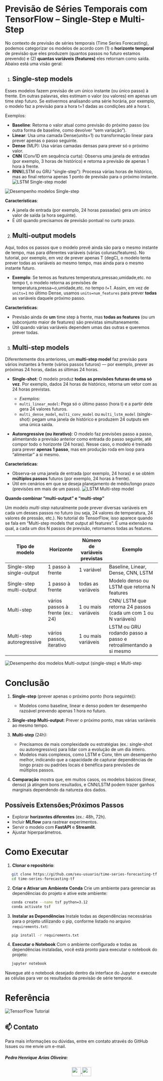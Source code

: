 # Previsão de Séries Temporais com TensorFlow – Single-Step e Multi-Step

No contexto de previsão de séries temporais (Time Series Forecasting), podemos categorizar os modelos de acordo com (1) o **horizonte temporal** de previsão que eles produzem (quantos passos no futuro estamos prevendo) e (2) **quantas variáveis (features)** eles retornam como saída. Abaixo está uma visão geral:

1. ## **Single-step models**

Esses modelos fazem previsão de um único instante (ou único passo) à frente. Em outras palavras, eles estimam o valor (ou valores) em apenas um time step futuro. Se estivermos analisando uma série horária, por exemplo, o modelo faz a previsão para a hora t+1 dadas as condições até a hora t.

Exemplos:
- **Baseline**: Retorna o valor atual como previsão do próximo passo (ou outra forma de baseline, como devolver “sem variação”).
- **Linear**: Usa uma camada Dense(units=1) ou transformação linear para prever apenas o passo seguinte.
- **Dense** (MLP): Usa várias camadas densas para prever só o próximo valor.
- **CNN** (Conv1D em sequência curta): Observa uma janela de entradas (por exemplo, 3 horas de histórico) e retorna a previsão de apenas 1 hora à frente.
- **RNN**(LSTM ou GRU “single-step”): Processa várias horas de histórico, mas ao final retorna apenas 1 ponto de previsão para o próximo instante.
![LSTM Single-step model](images/rnn_lstm_singlestep.png)

![Desempenho modelos Single-step](images/performance_singlestep.png)

**Características**:

- A janela de entrada (por exemplo, 24 horas passadas) gera um único valor de saída (a hora seguinte).
- É útil quando precisamos de previsão pontual no curto prazo.

2. ## **Multi-output models**

Aqui, todos os passos que o modelo prevê ainda são para o mesmo instante de tempo, mas para diferentes variáveis (várias colunas/features). No tutorial, por exemplo, em vez de prever apenas T (degC), o modelo tenta prever todas as variáveis ao mesmo tempo, mas ainda para o mesmo instante futuro.

- **Exemplo**: Se temos as features temperatura,pressao,umidade,etc. no tempo t, o modelo retorna as previsões de temperatura,pressa~o,umidade,etc. no tempo *t+1*. Assim, em vez de `units=1` no último Dense, usamos `units=num_features` para prever **todas** as variáveis daquele próximo passo.

**Características**:
- Previsão ainda de **um** time step à frente, mas **todas as features** (ou um subconjunto maior de features) são previstas simultaneamente.
- Útil quando várias variáveis dependem umas das outras e queremos prever todas.

3. ## **Multi-step models**

Diferentemente dos anteriores, um **multi-step model** faz previsão para vários instantes à frente (vários passos futuros) — por exemplo, prever as próximas 24 horas, dadas as últimas 24 horas.

- **Single-shot**: O modelo produz **todas as previsões futuras de uma só vez**. Por exemplo, dados 24 horas de histórico, retorna um vetor com as 24 horas previstas.
  - *Exemplos*:
   - `multi_linear_model`: Pega só o último passo (hora t) e a partir dele gera 24 valores futuros.
   - `multi_dense_model`, `multi_conv_model` ou `multi_lstm_model` (single-shot): pegam uma janela de histórico e produzem 24 outputs em uma única saída.

- **Autoregressive (ou iterativo)**: O modelo faz previsões passo a passo, alimentando a previsão anterior como entrada do passo seguinte, até compor todo o horizonte (24 horas). Nesse caso, o modelo é treinado para prever **apenas 1 passo**, mas em produção roda em loop para “alimentar” a si mesmo.

**Características**:

- Observa-se uma janela de entrada (por exemplo, 24 horas) e se obtém **múltiplos passos** futuros (por exemplo, 24 horas à frente).
- Útil em cenários em que se deseja planejamento de médio/longo prazo (previsões em mais de um passo).
![LSTM Multi-step model](images/multistep_lstm_model.png)

**Quando combinar “multi-output” e “multi-step”**

Um modelo *multi-step* naturalmente pode prever diversas variáveis em cada um desses passos no futuro (ou seja, 24 valores de temperatura, 24 valores de pressão, etc.). No tutorial do TensorFlow, isso aparece quando se fala em “Multi-step models that output all features”. É uma extensão na qual, a cada um dos N passos de previsão, retornamos todas as features.

| Tipo de modelo           | Horizonte                           | Número de variáveis previstas | Exemplo                                                        |
|--------------------------|-------------------------------------|-------------------------------|----------------------------------------------------------------|
| Single-step single-output| 1 passo à frente                    | 1 variável                    | Baseline, Linear, Dense, CNN, LSTM                             |
| Single-step multi-output | 1 passo à frente                    | todas as variáveis            | Modelo denso ou LSTM que retorna N features                    |
| Multi-step               | vários passos à frente (ex.: 24)    | 1 ou mais variáveis           | CNN/ LSTM que retorna 24 passos (cada um com 1 ou N variáveis) |
| Multi-step autoregressive| vários passos, iterativo            | 1 ou mais variáveis           | LSTM ou GRU rodando passo a passo e retroalimentando a si mesmo|

![Desempenho dos modelos Multi-output (single-step) e Multi-step](images/performance_metrics.png)

# Conclusão
1. **Single-step** (prever apenas o próximo ponto (hora seguinte)):
   - Modelos como baseline, linear e denso podem ter desempenho razoável prevendo apenas 1 hora no futuro.

2. **Single-step Multi-output**: Prever o próximo ponto, mas várias variáveis ao mesmo tempo.

3. **Multi-step** (24h):
   - Precisamos de mais complexidade ou estratégias (ex.: single-shot ou autoregressivo) para lidar com a evolução de um dia inteiro.
   - Modelos mais complexos, como LSTM e Conv, têm um desempenho melhor, indicando que a capacidade de capturar dependências de longo prazo ou padrões locais é benéfica para previsões de múltiplos passos.

4. **Comparação** mostra que, em muitos casos, os modelos básicos (linear, denso) já atingem bons resultados, e CNN/LSTM podem trazer ganhos marginais dependendo da natureza dos dados.

## Possíveis Extensões;Próximos Passos
- Explorar **horizontes diferentes** (ex.: 48h, 72h).
- Incluir **MLflow** para rastrear experimentos.
- Servir o modelo com **FastAPI** e **Streamlit**.
- Ajustar hiperparâmetros.

# Como Executar

1. **Clonar o repositório**:
```bash
   git clone https://github.com/seu-usuario/time-series-forecasting-tf.git
   cd time-series-forecasting-tf
   ```
2. **Criar e Ativar um Ambiente Conda**
Crie um ambiente para gerenciar as dependências do projeto e ative este ambiente:
```bash
   conda create --name tsf python=3.12
   conda activate tsf
   ```
3. **Instalar as Dependências**
Instale todas as dependências necessárias para o projeto utilizando o pip, conforme listado no arquivo `requirements.txt`:
```bash
   pip install -r requirements.txt
   ```
4. **Executar o Notebook**
Com o ambiente configurado e todas as dependências instaladas, você está pronto para executar o notebook do projeto:
```bash
   jupyter notebook
   ```
Navegue até o notebook desejado dentro da interface do Jupyter e execute as células para ver os resultados da previsão de série temporal.

# Referência

![TensorFlow Tutorial](https://www.tensorflow.org/tutorials/structured_data/time_series)

## 📫 Contato
Para mais informações ou dúvidas, entre em contato através do GitHub Issues ou me envie um e-mail.
##### Pedro Henrique Arias Oliveira:
<p align="center"> 
  <a href="https://www.linkedin.com/in/pedroarias92/" target="_blank">
    <img align="center" src="https://logosmarcas.net/wp-content/uploads/2020/04/Linkedin-Logo.png" height="30" />
  </a> 
  <a href="mailto:pedro.oliveira@sistemafiep.org.br" target="_blank">
    <img align="center" src="https://w7.pngwing.com/pngs/995/259/png-transparent-microsoft-outlook-logo-outlook-com-microsoft-outlook-email-microsoft-office-365-outlook-miscellaneous-blue-text.png" height="30" />
  </a>
</p>